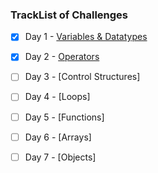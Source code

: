 ### TrackList of Challenges

- [x] Day 1 - [Variables & Datatypes](https://github.com/kpathe/chaicode-30-days/tree/main/1%20-%20Variables%20and%20Datatypes)
- [x] Day 2 - [Operators](https://github.com/kpathe/chaicode-30-days/tree/main/2%20-%20Operators)
- [ ] Day 3 - [Control Structures]
- [ ] Day 4 - [Loops]
- [ ] Day 5 - [Functions]
- [ ] Day 6 - [Arrays]
- [ ] Day 7 - [Objects]
      
